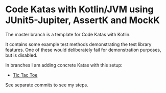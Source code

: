 # Code Katas with Kotlin/JVM using JUnit5-Jupiter, AssertK and MockK

The master branch is a template for Code Katas with Kotlin.

It contains some example test methods demonstrating the test library features.
One of these would deliberately fail for demonstration purposes, but is disabled.

In branches I am adding concrete Katas with this setup:
- [Tic Tac Toe](https://github.com/mhoennig/KotlinTddKatas/tree/tic-tac-toe)

See separate commits to see my steps.